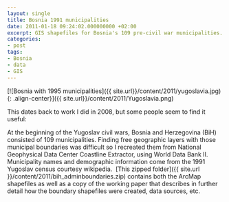 ```yaml
---
layout: single
title: Bosnia 1991 municipalities
date: 2011-01-18 09:24:02.000000000 +02:00
excerpt: GIS shapefiles for Bosnia's 109 pre-civil war municipalities. 
categories:
- post
tags:
- Bosnia
- data
- GIS
---
```



[![Bosnia with 1995 municipalities]({{ site.url}}/content/2011/yugoslavia.jpg){: .align-center}]({{ site.url}}/content/2011/Yugoslavia.png)

This dates back to work I did in 2008, but some people seem to find it useful:

At the beginning of the Yugoslav civil wars, Bosnia and Herzegovina (BiH) consisted of 109 municipalities. Finding free geographic layers with those municipal boundaries was difficult so I recreated them from National Geophysical Data Center Coastline Extractor, using World Data Bank II. Municipality names and demographic information come from the 1991 Yugoslav census courtesy wikipedia.  [This zipped folder]({{ site.url }}/content/2011/bih_adminboundaries.zip) contains both the ArcMap shapefiles as well as a copy of the working paper that describes in further detail how the boundary shapefiles were created, data sources, etc.

